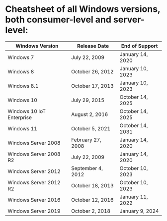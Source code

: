 # Cheatsheet of all Windows versions, both consumer-level and server-level:

| Windows Version           | Release Date      | End of Support   |
| ------------------------- | ----------------- | ---------------- |
| Windows 7                 | July 22, 2009     | January 14, 2020 |
| Windows 8                 | October 26, 2012  | January 10, 2023 |
| Windows 8.1               | October 17, 2013  | January 10, 2023 |
| Windows 10                | July 29, 2015     | October 14, 2025 |
| Windows 10 IoT Enterprise | August 2, 2016    | October 14, 2025 |
| Windows 11                | October 5, 2021   | October 14, 2031 |
| Windows Server 2008       | February 27, 2008 | January 14, 2020 |
| Windows Server 2008 R2    | July 22, 2009     | January 14, 2020 |
| Windows Server 2012       | September 4, 2012 | October 10, 2023 |
| Windows Server 2012 R2    | October 18, 2013  | October 10, 2023 |
| Windows Server 2016       | October 12, 2016  | January 11, 2022 |
| Windows Server 2019       | October 2, 2018   | January 9, 2024  |

